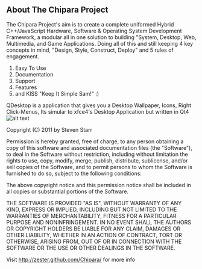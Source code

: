 About The Chipara Project
-------------------------

The Chipara Project's aim is to create a complete uniformed Hybrid C++/JavaScript 
Hardware, Software & Operating System Development Framework, a modular all in one 
solution to building "System, Desktop, Web, Multimedia, and Game Applications. Doing 
all of this and still keeping 4 key concepts in mind, "Design, Style, Construct, Deploy" 
and 5 rules of engagement.

   1.  Easy To Use
   2.  Documentation
   3.  Support
   4.  Features
   5.  and KISS "Keep It Simple Sam!" :) 

QDesktop is a application that gives you a Desktop Wallpaper, Icons, Right Click-Menus, Its simular
to xfce4's Desktop Application but written in Qt4
![alt text](http://i52.tinypic.com/1ragja.png)

Copyright (C) 2011 by Steven Starr

Permission is hereby granted, free of charge, to any person obtaining a copy
of this software and associated documentation files (the "Software"), to deal
in the Software without restriction, including without limitation the rights
to use, copy, modify, merge, publish, distribute, sublicense, and/or sell
copies of the Software, and to permit persons to whom the Software is
furnished to do so, subject to the following conditions:

The above copyright notice and this permission notice shall be included in
all copies or substantial portions of the Software.

THE SOFTWARE IS PROVIDED "AS IS", WITHOUT WARRANTY OF ANY KIND, EXPRESS OR
IMPLIED, INCLUDING BUT NOT LIMITED TO THE WARRANTIES OF MERCHANTABILITY,
FITNESS FOR A PARTICULAR PURPOSE AND NONINFRINGEMENT. IN NO EVENT SHALL THE
AUTHORS OR COPYRIGHT HOLDERS BE LIABLE FOR ANY CLAIM, DAMAGES OR OTHER
LIABILITY, WHETHER IN AN ACTION OF CONTRACT, TORT OR OTHERWISE, ARISING FROM,
OUT OF OR IN CONNECTION WITH THE SOFTWARE OR THE USE OR OTHER DEALINGS IN
THE SOFTWARE.



Visit http://zester.github.com/Chipara/ for more info


